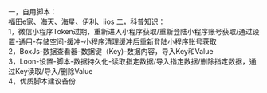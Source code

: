 一，自用脚本：  
福田e家、海天、海星、伊利、iios
二，科普知识：  
1，微信小程序Token过期，重新进入小程序获取/重新登陆小程序账号获取/通过设置-通用-存储空间-缓冲-小程序清理缓冲后重新登陆小程序账号获取   
2，BoxJs-数据查看器-数据键（Key)-数据内容，导入Key和Value  
3，Loon-设置-脚本-数据持久化-读取指定数据/导入指定数据/删除指定数据，通过Key读取/导入/删除Value  
4，优质脚本建议备份
